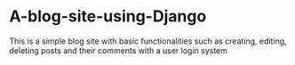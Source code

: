 # A-blog-site-using-Django
This is a simple blog site with basic functionalities such as creating, editing, deleting posts and their comments with a user login system
